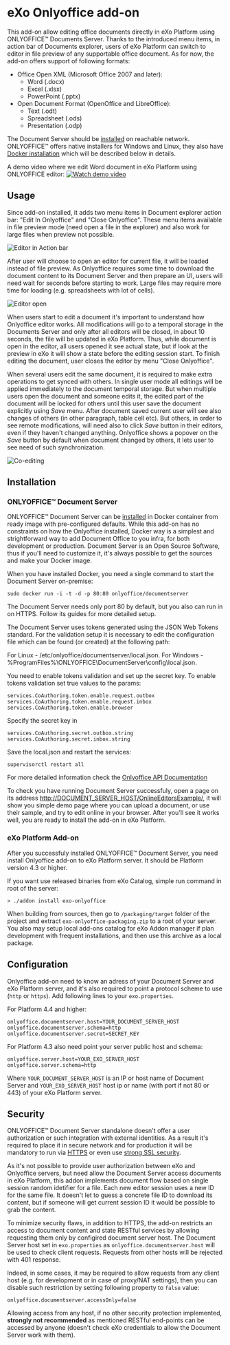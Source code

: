 # eXo Onlyoffice add-on

This add-on allow editing office documents directly in eXo Platform using ONLYOFFICE™ Documents Server. Thanks to the introduced menu items, in action bar of Documents explorer, users of eXo Platform can switch to editor in file preview of any supportable office document. As for now, the add-on offers support of following formats: 
- Office Open XML (Microsoft Office 2007 and later):
  - Word (.docx)
  - Excel (.xlsx) 
  - PowerPoint (.pptx) 
- Open Document Format (OpenOffice and LibreOffice):
  - Text (.odt)
  - Spreadsheet (.ods)
  - Presentation (.odp)
 
The Document Server should be [installed](http://helpcenter.onlyoffice.com/server/document.aspx) on reachable network. ONLYOFFICE™ offers native installers for Windows and Linux, they also have [Docker installation](http://helpcenter.onlyoffice.com/server/docker/document/docker-installation.aspx) which will be described below in details. 

A demo video where we edit Word document in eXo Platform using ONLYOFFICE editor:
[![Watch demo video](/docs/images/youtube_screen.png)](https://www.youtube.com/watch?v=Ifioa0GfG-k)

## Usage

Since add-on installed, it adds two menu items in Document explorer action bar: "Edit In Onlyoffice" and "Close Onlyoffice". These menu items available in file preview mode (need open a file in the explorer) and also work for large files when preview not possible. 

![Editor in Action bar](/docs/images/action_bar.png)

After user will choose to open an editor for current file, it will be loaded instead of file preview. As Onlyoffice requires some time to download the document content to its Document Server and then prepare an UI, users will need wait for seconds before starting to work. Large files may require more time for loading (e.g. spreadsheets with lot of cells). 

![Editor open](/docs/images/editor.png)

When users start to edit a document it's important to understand how Onlyoffice editor works. All modifications will go to a temporal storage in the Documents Server and only after all editors will be closed, in about 10 seconds, the file will be updated in eXo Platform. Thus, while document is open in the editor, all users opened it see actual state, but if look at the preview in eXo it will show a state before the editing session start.
To finish editing the document, user closes the editor by menu "Close Onlyoffice".

When several users edit the same document, it is required to make extra operations to get synced with others. In single user mode all editings will be applied immediately to the document temporal storage. But when multiple users open the document and someone edits it, the edited part of the document will be locked for others until this user save the document explicitly using _Save_ menu. After document saved current user will see also changes of others (in other paragraph, table cell etc). But others, in order to see remote modifications, will need also to click _Save_ button in their editors, even if they haven't changed anything. Onlyoffice shows a popover on the _Save_ button by default when document changed by others, it lets user to see need of such synchronization.

![Co-editing](/docs/images/coediting.png)

## Installation

### ONLYOFFICE™ Document Server

ONLYOFFICE™ Document Server can be [installed](http://helpcenter.onlyoffice.com/server/docker/document/docker-installation.aspx) in Docker container from ready image with pre-configured defaults. While this add-on has no constraints on how the Onlyoffice installed, Docker way is a simplest and strightforward way to add Document Office to you infra, for both development or production. Document Server is an Open Source Software, thus if you'll need to customize it, it's always possible to get the sources and make your Docker image.

When you have installed Docker, you need a single command to start the Document Server on-premise:

    sudo docker run -i -t -d -p 80:80 onlyoffice/documentserver

The Document Server needs only port 80 by default, but you also can run in on HTTPS. Follow its guides for more detailed setup.

The Document Server uses tokens generated using the JSON Web Tokens standard. For the validation setup it is necessary to edit the configuration file which can be found (or created) at the following path:

For Linux - /etc/onlyoffice/documentserver/local.json.
For Windows - %ProgramFiles%\ONLYOFFICE\DocumentServer\config\local.json.

You need to enable tokens validation and set up the secret key.
To enable tokens validation set true values to the params:

    services.CoAuthoring.token.enable.request.outbox
    services.CoAuthoring.token.enable.request.inbox
    services.CoAuthoring.token.enable.browser
    
Specify the secret key in

    services.CoAuthoring.secret.outbox.string
    services.CoAuthoring.secret.inbox.string

Save the local.json and restart the services: 

    supervisorctl restart all

For more detailed information check the [Onlyoffice API Documentation](https://api.onlyoffice.com/editors/signature/)

To check you have running Document Server successfuly, open a page on its address [http://DOCUMENT\_SERVER\_HOST/OnlineEditorsExample/](http://localhost/OnlineEditorsExample/), it will show you simple demo page where you can upload a document, or use their sample, and try to edit online in your browser. After you'll see it works well, you are ready to install the add-on in eXo Platform.

### eXo Platform Add-on
After you successfuly installed ONLYOFFICE™ Document Server, you need install Onlyoffice add-on to eXo Platform server. It should be Platform version 4.3 or higher. 

If you want use released binaries from eXo Catalog, simple run command in root of the server:

    > ./addon install exo-onlyoffice

When building from sources, then go to `/packaging/target` folder of the project and extract `exo-onlyoffice-packaging.zip` to a root of your server. You also may setup local add-ons catalog for eXo Addon manager if plan development with frequent installations, and then use this archive as a local package.

## Configuration

Onlyoffice add-on need to know an adress of your Document Server and eXo Platform server, and it's also required to point a protocol scheme to use (`http` or `https`). Add following lines to your `exo.properties`.

For Platform 4.4 and higher:

    onlyoffice.documentserver.host=YOUR_DOCUMENT_SERVER_HOST
    onlyoffice.documentserver.schema=http
    onlyoffice.documentserver.secret=SECRET_KEY

For Platform 4.3 also need point your server public host and schema:

    onlyoffice.server.host=YOUR_EXO_SERVER_HOST
    onlyoffice.server.schema=http

Where `YOUR_DOCUMENT_SERVER_HOST` is an IP or host name of Document Server and `YOUR_EXO_SERVER_HOST` host ip or name (with port if not 80 or 443) of your eXo Platform server.

## Security

ONLYOFFICE™ Document Server standalone doesn't offer a user authorization or such integration with external identities. As a result it's required to place it in secure network and for production it will be mandatory to run via [HTTPS](http://helpcenter.onlyoffice.com/server/docker/document/docker-installation.aspx#RunningHTTPS) or even use [strong SSL security](https://raymii.org/s/tutorials/Strong_SSL_Security_On_nginx.html). 

As it's not possible to provide user authorization between eXo and Onlyoffice servers, but need allow the Document Server access documents in eXo Platform, this addon implements document flow based on single session random idetifier for a file. Each new editor session uses a new ID for the same file. It doesn't let to guess a concrete file ID to download its content, but if someone will get current session ID it would be possible to grab the content. 

To minimize security flaws, in addition to HTTPS, the add-on restricts an access to document content and state RESTful services by allowing requesting them only by configired document server host. The Document Server host set in `exo.properties` as `onlyoffice.documentserver.host` will be used to check client requests. Requests from other hosts will be rejected with 401 response. 

Indeed, in some cases, it may be required to allow requests from any client host (e.g. for development or in case of proxy/NAT settings), then you can disable such restriction by setting following property to `false` value:

    onlyoffice.documentserver.accessOnly=false

Allowing access from any host, if no other security protection implemented, **strongly not recommended** as mentioned RESTful end-points can be accessed by anyone (doesn't check eXo credentials to allow the Document Server work with them). 
